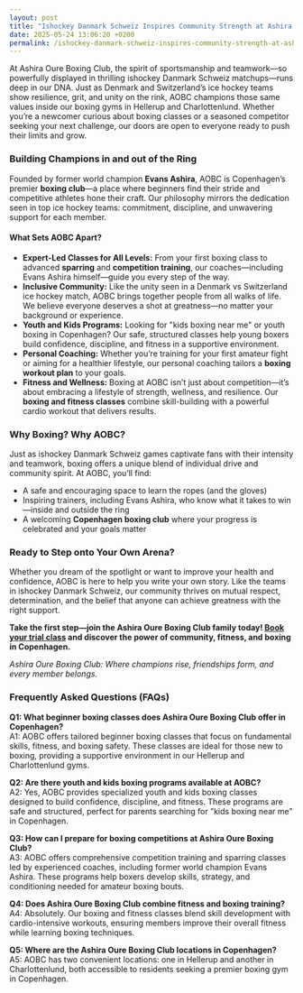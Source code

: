 ```yaml
---
layout: post
title: "Ishockey Danmark Schweiz Inspires Community Strength at Ashira Oure Boxing Club"
date: 2025-05-24 13:06:20 +0200
permalink: /ishockey-danmark-schweiz-inspires-community-strength-at-ashira-oure-boxing-club/
---
```

At Ashira Oure Boxing Club, the spirit of sportsmanship and teamwork—so powerfully displayed in thrilling ishockey Danmark Schweiz matchups—runs deep in our DNA. Just as Denmark and Switzerland’s ice hockey teams show resilience, grit, and unity on the rink, AOBC champions those same values inside our boxing gyms in Hellerup and Charlottenlund. Whether you’re a newcomer curious about boxing classes or a seasoned competitor seeking your next challenge, our doors are open to everyone ready to push their limits and grow.

### Building Champions in and out of the Ring

Founded by former world champion **Evans Ashira**, AOBC is Copenhagen’s premier **boxing club**—a place where beginners find their stride and competitive athletes hone their craft. Our philosophy mirrors the dedication seen in top ice hockey teams: commitment, discipline, and unwavering support for each member.

#### What Sets AOBC Apart?

- **Expert-Led Classes for All Levels:** From your first boxing class to advanced **sparring** and **competition training**, our coaches—including Evans Ashira himself—guide you every step of the way.
- **Inclusive Community:** Like the unity seen in a Denmark vs Switzerland ice hockey match, AOBC brings together people from all walks of life. We believe everyone deserves a shot at greatness—no matter your background or experience.
- **Youth and Kids Programs:** Looking for "kids boxing near me" or youth boxing in Copenhagen? Our safe, structured classes help young boxers build confidence, discipline, and fitness in a supportive environment.
- **Personal Coaching:** Whether you’re training for your first amateur fight or aiming for a healthier lifestyle, our personal coaching tailors a **boxing workout plan** to your goals.
- **Fitness and Wellness:** Boxing at AOBC isn’t just about competition—it’s about embracing a lifestyle of strength, wellness, and resilience. Our **boxing and fitness classes** combine skill-building with a powerful cardio workout that delivers results.

### Why Boxing? Why AOBC?

Just as ishockey Danmark Schweiz games captivate fans with their intensity and teamwork, boxing offers a unique blend of individual drive and community spirit. At AOBC, you’ll find:

- A safe and encouraging space to learn the ropes (and the gloves)
- Inspiring trainers, including Evans Ashira, who know what it takes to win—inside and outside the ring
- A welcoming **Copenhagen boxing club** where your progress is celebrated and your goals matter

### Ready to Step onto Your Own Arena?

Whether you dream of the spotlight or want to improve your health and confidence, AOBC is here to help you write your own story. Like the teams in ishockey Danmark Schweiz, our community thrives on mutual respect, determination, and the belief that anyone can achieve greatness with the right support.

**Take the first step—join the Ashira Oure Boxing Club family today! [Book your trial class](https://www.ashiraoure.com/) and discover the power of community, fitness, and boxing in Copenhagen.**

*Ashira Oure Boxing Club: Where champions rise, friendships form, and every member belongs.*

### Frequently Asked Questions (FAQs)

**Q1: What beginner boxing classes does Ashira Oure Boxing Club offer in Copenhagen?**  
A1: AOBC offers tailored beginner boxing classes that focus on fundamental skills, fitness, and boxing safety. These classes are ideal for those new to boxing, providing a supportive environment in our Hellerup and Charlottenlund gyms.

**Q2: Are there youth and kids boxing programs available at AOBC?**  
A2: Yes, AOBC provides specialized youth and kids boxing classes designed to build confidence, discipline, and fitness. These programs are safe and structured, perfect for parents searching for "kids boxing near me" in Copenhagen.

**Q3: How can I prepare for boxing competitions at Ashira Oure Boxing Club?**  
A3: AOBC offers comprehensive competition training and sparring classes led by experienced coaches, including former world champion Evans Ashira. These programs help boxers develop skills, strategy, and conditioning needed for amateur boxing bouts.

**Q4: Does Ashira Oure Boxing Club combine fitness and boxing training?**  
A4: Absolutely. Our boxing and fitness classes blend skill development with cardio-intensive workouts, ensuring members improve their overall fitness while learning boxing techniques.

**Q5: Where are the Ashira Oure Boxing Club locations in Copenhagen?**  
A5: AOBC has two convenient locations: one in Hellerup and another in Charlottenlund, both accessible to residents seeking a premier boxing gym in Copenhagen.

<script type="application/ld+json">
{
  "@context": "https://schema.org",
  "@type": "BlogPosting",
  "headline": "Ishockey Danmark Schweiz Inspires Community Strength at Ashira Oure Boxing Club",
  "description": "Discover how Ashira Oure Boxing Club in Copenhagen channels the spirit of ishockey Danmark Schweiz to foster community, fitness, and boxing excellence under the guidance of former world champion Evans Ashira.",
  "author": {
    "@type": "Person",
    "name": "Evans Ashira"
  },
  "publisher": {
    "@type": "Person",
    "name": "Evans Ashira"
  },
  "datePublished": "2024-06-01",
  "mainEntityOfPage": {
    "@type": "WebPage",
    "@id": "https://www.ashiraoure.com/blog/ishockey-danmark-schweiz-community-strength"
  },
  "articleBody": "At Ashira Oure Boxing Club, the spirit of sportsmanship and teamwork—so powerfully displayed in thrilling ishockey Danmark Schweiz matchups—runs deep in our DNA. Just as Denmark and Switzerland’s ice hockey teams show resilience, grit, and unity on the rink, AOBC champions those same values inside our boxing gyms in Hellerup and Charlottenlund. Whether you’re a newcomer curious about boxing classes or a seasoned competitor seeking your next challenge, our doors are open to everyone ready to push their limits and grow. Founded by former world champion Evans Ashira, AOBC is Copenhagen’s premier boxing club—a place where beginners find their stride and competitive athletes hone their craft. Our philosophy mirrors the dedication seen in top ice hockey teams: commitment, discipline, and unwavering support for each member. What Sets AOBC Apart? Expert-Led Classes for All Levels: From your first boxing class to advanced sparring and competition training, our coaches—including Evans Ashira himself—guide you every step of the way. Inclusive Community: Like the unity seen in a Denmark vs Switzerland ice hockey match, AOBC brings together people from all walks of life. We believe everyone deserves a shot at greatness—no matter your background or experience. Youth and Kids Programs: Looking for kids boxing near me or youth boxing in Copenhagen? Our safe, structured classes help young boxers build confidence, discipline, and fitness in a supportive environment. Personal Coaching: Whether you’re training for your first amateur fight or aiming for a healthier lifestyle, our personal coaching tailors a boxing workout plan to your goals. Fitness and Wellness: Boxing at AOBC isn’t just about competition—it’s about embracing a lifestyle of strength, wellness, and resilience. Our boxing and fitness classes combine skill-building with a powerful cardio workout that delivers results. Why Boxing? Why AOBC? Just as ishockey Danmark Schweiz games captivate fans with their intensity and teamwork, boxing offers a unique blend of individual drive and community spirit. At AOBC, you’ll find: A safe and encouraging space to learn the ropes (and the gloves). Inspiring trainers, including Evans Ashira, who know what it takes to win—inside and outside the ring. A welcoming Copenhagen boxing club where your progress is celebrated and your goals matter. Ready to Step onto Your Own Arena? Whether you dream of the spotlight or want to improve your health and confidence, AOBC is here to help you write your own story. Like the teams in ishockey Danmark Schweiz, our community thrives on mutual respect, determination, and the belief that anyone can achieve greatness with the right support. Take the first step—join the Ashira Oure Boxing Club family today! Book your trial class and discover the power of community, fitness, and boxing in Copenhagen."
}
</script>

<script type="application/ld+json">
{
  "@context": "https://schema.org",
  "@type": "FAQPage",
  "mainEntity": [
    {
      "@type": "Question",
      "name": "What beginner boxing classes does Ashira Oure Boxing Club offer in Copenhagen?",
      "acceptedAnswer": {
        "@type": "Answer",
        "text": "AOBC offers tailored beginner boxing classes that focus on fundamental skills, fitness, and boxing safety. These classes are ideal for those new to boxing, providing a supportive environment in our Hellerup and Charlottenlund gyms."
      }
    },
    {
      "@type": "Question",
      "name": "Are there youth and kids boxing programs available at AOBC?",
      "acceptedAnswer": {
        "@type": "Answer",
        "text": "Yes, AOBC provides specialized youth and kids boxing classes designed to build confidence, discipline, and fitness. These programs are safe and structured, perfect for parents searching for \"kids boxing near me\" in Copenhagen."
      }
    },
    {
      "@type": "Question",
      "name": "How can I prepare for boxing competitions at Ashira Oure Boxing Club?",
      "acceptedAnswer": {
        "@type": "Answer",
        "text": "AOBC offers comprehensive competition training and sparring classes led by experienced coaches, including former world champion Evans Ashira. These programs help boxers develop skills, strategy, and conditioning needed for amateur boxing bouts."
      }
    },
    {
      "@type": "Question",
      "name": "Does Ashira Oure Boxing Club combine fitness and boxing training?",
      "acceptedAnswer": {
        "@type": "Answer",
        "text": "Absolutely. Our boxing and fitness classes blend skill development with cardio-intensive workouts, ensuring members improve their overall fitness while learning boxing techniques."
      }
    },
    {
      "@type": "Question",
      "name": "Where are the Ashira Oure Boxing Club locations in Copenhagen?",
      "acceptedAnswer": {
        "@type": "Answer",
        "text": "AOBC has two convenient locations: one in Hellerup and another in Charlottenlund, both accessible to residents seeking a premier boxing gym in Copenhagen."
      }
    }
  ]
}
</script>